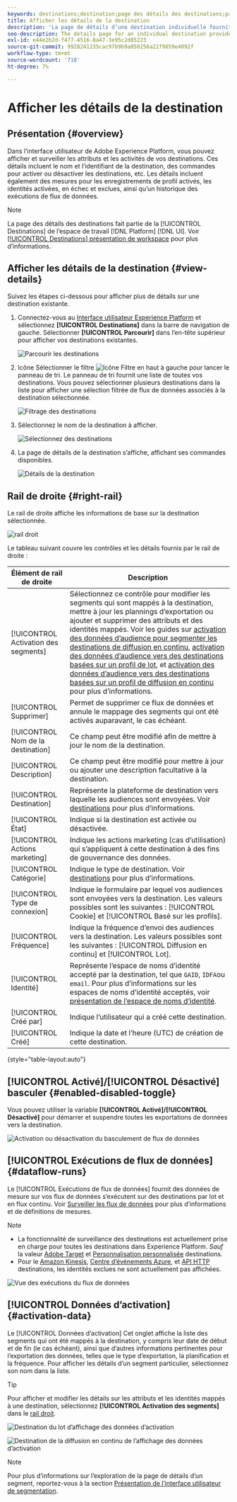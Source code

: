 ```yaml
---
keywords: destinations;destination;page des détails des destinations;page des détails des destinations
title: Afficher les détails de la destination
description: 'La page de détails d’une destination individuelle fournit un aperçu des détails de destination. Les détails de la destination incluent le nom de destination, l’identifiant, les segments mappés à la destination et les contrôles permettant de modifier l’activation et d’activer et désactiver le flux de données. '
seo-description: The details page for an individual destination provides an overview of the destination details. Destination details include the destination name, ID, segments mapped to the destination, and controls to edit the activation and to enable and disable the data flow.
exl-id: e44e2b2d-f477-4516-8a47-3e95c2d85223
source-git-commit: 9928241235cac97b9b9a050256a22f9659e4092f
workflow-type: tm+mt
source-wordcount: '718'
ht-degree: 7%

---
```


# Afficher les détails de la destination

## Présentation {#overview}

Dans l’interface utilisateur de Adobe Experience Platform, vous pouvez afficher et surveiller les attributs et les activités de vos destinations. Ces détails incluent le nom et l’identifiant de la destination, des commandes pour activer ou désactiver les destinations, etc. Les détails incluent également des mesures pour les enregistrements de profil activés, les identités activées, en échec et exclues, ainsi qu’un historique des exécutions de flux de données.

>[!NOTE]
>
>La page des détails des destinations fait partie de la [!UICONTROL Destinations] de l’espace de travail [!DNL Platform] [!DNL UI]. Voir [[!UICONTROL Destinations] présentation de workspace](./destinations-workspace.md) pour plus d’informations.

## Afficher les détails de la destination {#view-details}

Suivez les étapes ci-dessous pour afficher plus de détails sur une destination existante.

1. Connectez-vous au [Interface utilisateur Experience Platform](https://platform.adobe.com/) et sélectionnez **[!UICONTROL Destinations]** dans la barre de navigation de gauche. Sélectionner **[!UICONTROL Parcourir]** dans l’en-tête supérieur pour afficher vos destinations existantes.

   ![Parcourir les destinations](../assets/ui/details-page/browse-destinations.png)

1. Icône Sélectionner le filtre ![Icône Filtre](../assets/ui/details-page/filter.png) en haut à gauche pour lancer le panneau de tri. Le panneau de tri fournit une liste de toutes vos destinations. Vous pouvez sélectionner plusieurs destinations dans la liste pour afficher une sélection filtrée de flux de données associés à la destination sélectionnée.

   ![Filtrage des destinations](../assets/ui/details-page/filter-destinations.png)

1. Sélectionnez le nom de la destination à afficher.

   ![Sélectionnez des destinations](../assets/ui/details-page/destination-select.png)

1. La page de détails de la destination s’affiche, affichant ses commandes disponibles.

   ![Détails de la destination](../assets/ui/details-page/destination-details.png)

## Rail de droite {#right-rail}

Le rail de droite affiche les informations de base sur la destination sélectionnée.

![rail droit](../assets/ui/details-page/right-sidebar.png)

Le tableau suivant couvre les contrôles et les détails fournis par le rail de droite :

| Élément de rail de droite | Description |
| --- | --- |
| [!UICONTROL Activation des segments] | Sélectionnez ce contrôle pour modifier les segments qui sont mappés à la destination, mettre à jour les plannings d’exportation ou ajouter et supprimer des attributs et des identités mappés. Voir les guides sur [activation des données d’audience pour segmenter les destinations de diffusion en continu](./activate-segment-streaming-destinations.md), [activation des données d’audience vers des destinations basées sur un profil de lot](./activate-batch-profile-destinations.md), et [activation des données d’audience vers des destinations basées sur un profil de diffusion en continu](./activate-streaming-profile-destinations.md) pour plus d’informations. |
| [!UICONTROL Supprimer] | Permet de supprimer ce flux de données et annule le mappage des segments qui ont été activés auparavant, le cas échéant. |
| [!UICONTROL Nom de la destination] | Ce champ peut être modifié afin de mettre à jour le nom de la destination. |
| [!UICONTROL Description] | Ce champ peut être modifié pour mettre à jour ou ajouter une description facultative à la destination. |
| [!UICONTROL Destination] | Représente la plateforme de destination vers laquelle les audiences sont envoyées. Voir [destinations](../catalog/overview.md) pour plus d’informations. |
| [!UICONTROL État] | Indique si la destination est activée ou désactivée. |
| [!UICONTROL Actions marketing] | Indique les actions marketing (cas d’utilisation) qui s’appliquent à cette destination à des fins de gouvernance des données. |
| [!UICONTROL Catégorie] | Indique le type de destination. Voir [destinations](../catalog/overview.md) pour plus d’informations. |
| [!UICONTROL Type de connexion] | Indique le formulaire par lequel vos audiences sont envoyées vers la destination. Les valeurs possibles sont les suivantes : [!UICONTROL Cookie] et [!UICONTROL Basé sur les profils]. |
| [!UICONTROL Fréquence] | Indique la fréquence d’envoi des audiences vers la destination. Les valeurs possibles sont les suivantes : [!UICONTROL Diffusion en continu] et [!UICONTROL Lot]. |
| [!UICONTROL Identité] | Représente l’espace de noms d’identité accepté par la destination, tel que `GAID`, `IDFA`ou `email`. Pour plus d’informations sur les espaces de noms d’identité acceptés, voir [présentation de l’espace de noms d’identité](../../identity-service/namespaces.md). |
| [!UICONTROL Créé par] | Indique l’utilisateur qui a créé cette destination. |
| [!UICONTROL Créé] | Indique la date et l’heure (UTC) de création de cette destination. |

{style=&quot;table-layout:auto&quot;}

## [!UICONTROL Activé]/[!UICONTROL Désactivé] basculer {#enabled-disabled-toggle}

Vous pouvez utiliser la variable **[!UICONTROL Activé]/[!UICONTROL Désactivé]** pour démarrer et suspendre toutes les exportations de données vers la destination.

![Activation ou désactivation du basculement de flux de données](../assets/ui/details-page/enable-disable.png)

## [!UICONTROL Exécutions de flux de données] {#dataflow-runs}

Le [!UICONTROL Exécutions de flux de données] fournit des données de mesure sur vos flux de données s’exécutent sur des destinations par lot et en flux continu. Voir [Surveiller les flux de données](monitor-dataflows.md) pour plus d’informations et de définitions de mesures.

>[!NOTE]
>
>* La fonctionnalité de surveillance des destinations est actuellement prise en charge pour toutes les destinations dans Experience Platform. *Sauf* la valeur [Adobe Target](/help/destinations/catalog/personalization/adobe-target-connection.md) et [Personnalisation personnalisée](/help/destinations/catalog/personalization/custom-personalization.md) destinations.
>* Pour le [Amazon Kinesis](/help/destinations/catalog/cloud-storage/amazon-kinesis.md), [Centre d’événements Azure](/help/destinations/catalog/cloud-storage/azure-event-hubs.md), et [API HTTP](/help/destinations/catalog/streaming/http-destination.md) destinations, les identités exclues ne sont actuellement pas affichées.


![Vue des exécutions du flux de données](../assets/ui/details-page/dataflow-runs.png)

## [!UICONTROL Données d’activation] {#activation-data}

Le [!UICONTROL Données d’activation] Cet onglet affiche la liste des segments qui ont été mappés à la destination, y compris leur date de début et de fin (le cas échéant), ainsi que d’autres informations pertinentes pour l’exportation des données, telles que le type d’exportation, la planification et la fréquence. Pour afficher les détails d’un segment particulier, sélectionnez son nom dans la liste.

>[!TIP]
>
>Pour afficher et modifier les détails sur les attributs et les identités mappés à une destination, sélectionnez **[!UICONTROL Activation des segments]** dans le [rail droit](#right-rail).

![Destination du lot d’affichage des données d’activation](../assets/ui/details-page/activation-data-batch.png)

![Destination de la diffusion en continu de l’affichage des données d’activation](../assets/ui/details-page/activation-data-streaming.png)

>[!NOTE]
>
>Pour plus d’informations sur l’exploration de la page de détails d’un segment, reportez-vous à la section [Présentation de l’interface utilisateur de segmentation](../../segmentation/ui/overview.md#segment-details).
